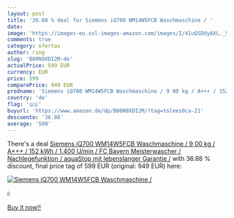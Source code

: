 ```yaml
---
layout: post
title: '36.88 % deal for Siemens iQ700 WM14W5FCB Waschmaschine / '
date: 
image: 'https://images-eu.ssl-images-amazon.com/images/I/41uQSDUyAXL._SL200_.jpg'
comments: true
category: ofertas
author: ring
slug: 'B00N9XDI2M-de'
actualPrice: 599 EUR
currency: EUR
price: 599
comparePrice: 949 EUR
prodname: 'Siemens iQ700 WM14W5FCB Waschmaschine / 9 00 kg / A+++ / 152 kWh / 1.400 U/min / FC Bayern Meisterwascher / Nachlegefunktion / aquaStop mit lebenslanger Garantie /'
country: 'de'
flag: '🇩🇪'
buyurl: 'https://www.amazon.de/dp/B00N9XDI2M/?tag=tolees0ca-21'
descuento: '36.88'
average: '599'
---
```


There's a deal [Siemens iQ700 WM14W5FCB Waschmaschine / 9 00 kg / A+++ / 152 kWh / 1.400 U/min / FC Bayern Meisterwascher / Nachlegefunktion / aquaStop mit lebenslanger Garantie /](https://www.amazon.de/dp/B00N9XDI2M/?tag=tolees0ca-21)  with  36.88 % discount, final price tag of  599 EUR (original: 949 EUR) here:

[![Siemens iQ700 WM14W5FCB Waschmaschine / ](https://images-eu.ssl-images-amazon.com/images/I/41uQSDUyAXL._SL200_.jpg)](https://www.amazon.de/dp/B00N9XDI2M/?tag=tolees0ca-21)

ℹ️:


[Buy it now!!](https://www.amazon.de/dp/B00N9XDI2M/?tag=tolees0ca-21)
